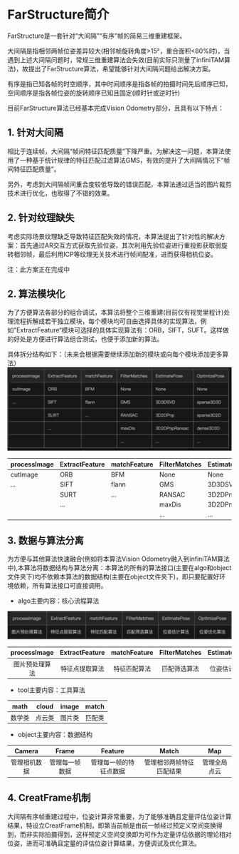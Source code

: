 # FarStructure简介

FarStructure是一套针对“大间隔”“有序”帧的简易三维重建框架。

大间隔是指相邻两帧位姿差异较大\(相邻帧旋转角度&gt;15°，重合面积&lt;80%时\)，当遇到上述大间隔问题时，常规三维重建算法会失效\(目前实际只测量了infiniTAM算法\)，故提出了FarStructure算法，希望能够针对大间隔问题给出解决方案。

有序是指已知各帧的时空顺序，其中时间顺序是指各帧的拍摄时间先后顺序已知，空间顺序是指各帧位姿的旋转顺序已知且固定\(顺时针或逆时针\)

目前FarStructure算法已经基本完成Vision Odometry部分，且具有以下特点：

## 1. 针对大间隔

相比于连续帧，大间隔“帧间特征匹配质量”下降严重。为解决这一问题，本算法使用了一种基于统计规律的特征匹配过滤算法GMS，有效的提升了大间隔情况下“帧间特征匹配质量”。

另外，考虑到大间隔帧间重合度较低导致的错误匹配，本算法通过适当的图片裁剪技术进行优化，也取得了不错的效果。

## 2. 针对纹理缺失

考虑实际场景纹理缺乏导致特征匹配失效的情况，本算法提出了针对性的解决方案：首先通过AR交互方式获取先验位姿，其次利用先验位姿进行重投影获取弱旋转相邻帧，最后利用ICP等纹理无关技术进行帧间配准，进而获得相机位姿。

注：此方案正在完成中

## 2. 算法模块化

为了方便算法各部分的组合调试，本算法将整个三维重建\(目前仅有视觉里程计\)处理流程拆解成若干独立模块，每个模块均可自由选择具体的实现算法，例如”ExtractFeature“模块可选择的具体实现算法有：ORB，SIFT，SUFT。这样做的好处是方便进行算法组合测试，也便于添加新的算法。

具体拆分结构如下：（未来会根据需要继续添加新的模块或向每个模块添加更多算法） ![algo1](../.gitbook/assets/algo1.jpg)



| processImage | ExtractFeature | matchFeature | FilterMatches | EstimatePose | OptimizePose |
| :--- | :--- | :--- | :--- | :--- | :--- |
| cutImage | ORB | BFM | None | None | None |
| ... | SIFT | flann | GMS | 3D3DSVD | sparse3D3D |
|  | SURT | ... | RANSAC | 3D2DPnp | sparse3D2D |
|  | ... |  | maxDis | 3D2DPnpRansac | dense3D3D |
|  |  |  | ... | ... | ... |

## 3. 数据与算法分离

为方便与其他算法快速融合\(例如将本算法Vision Odometry融入到infiniTAM算法中\),本算法将数据结构与算法分离：本算法的所有的算法接口\(主要在algo和object文件夹下\)均不依赖本算法的数据结构\(主要在object文件夹下\)，即只要配置好环境依赖，所有算法接口可直接调用。

* algo主要内容：核心流程算法

 ![algo1](../.gitbook/assets/algos.jpg)



| processImage | ExtractFeature | matchFeature | FilterMatches | EstimatePose | OptimizePose |
| :---: | :---: | :---: | :---: | :---: | :---: |
| 图片预处理算法 | 特征点提取算法 | 特征匹配算法 | 匹配筛选算法 | 位姿估计算法 | 位姿优化算法 |

* tool主要内容：工具算法

| math | cloud | image | match |
| :---: | :---: | :---: | :---: |
| 数学类 | 点云类 | 图片类 | 匹配类 |

* object主要内容：数据结构

| Camera | Frame | Feature | Match | Map |
| :---: | :---: | :---: | :---: | :---: |
| 管理相机数据 | 管理每一帧数据 | 管理每一帧的特征点数据 | 管理相邻两帧特征匹配结果 | 管理全局点云 |

## 4. CreatFrame机制

大间隔有序帧重建过程中，位姿计算非常重要，为了能够准确且定量评估位姿计算结果，特设立CreatFrame机制，即第当前帧是由前一帧经过预定义空间变换得到，而非实际拍摄得到，这样预定义空间变换即为可作为定量评估依据的理论相对位姿，进而可准确且定量的评估位姿计算结果，方便调试及优化算法。

